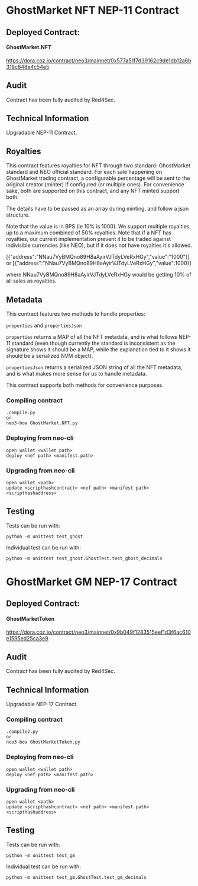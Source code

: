 # GhostMarket NFT NEP-11 Contract
## Deployed Contract:

#### GhostMarket.NFT
https://dora.coz.io/contract/neo3/mainnet/0x577a51f7d39162c9de1db12a6b319c848e4c54e5

## Audit

Contract has been fully audited by Red4Sec.

## Technical Information

Upgradable NEP-11 Contract.

## Royalties

This contract features royalties for NFT through two standard: GhostMarket standard and NEO official standard. For each sale happening on GhostMarket trading contract, a configurable percentage will be sent to the original creator (minter) if configured (or multiple ones). For convenience sake, both are supported on this contract, and any NFT minted support both.

The details have to be passed as an array during minting, and follow a json structure.

Note that the value is in BPS (ie 10% is 1000). We support multiple royalties, up to a maximum combined of 50% royalties. Note that if a NFT has royalties, our current implementation prevent it to be traded against indivisible currencies (like NEO), but if it does not have royalties it's allowed.

[{"address":"NNau7VyBMQno89H8aAyirVJTdyLVeRxHGy","value":"1000"}] or [{"address":"NNau7VyBMQno89H8aAyirVJTdyLVeRxHGy","value":1000}]

where NNau7VyBMQno89H8aAyirVJTdyLVeRxHGy would be getting 10% of all sales as royalties.

## Metadata

This contract features two methods to handle properties:

`properties` and `propertiesJson`

`properties` returns a MAP of all the NFT metadata, and is what follows NEP-11 standard (even though currently the standard is inconsistent as the signature shows it should be a MAP, while the explanation tied to it shows it should be a serialized NVM object).

`propertiesJson` returns a serialized JSON string of all the NFT metadata, and is what makes more sense for us to handle metadata.

This contract supports both methods for convenience purposes.

### Compiling contract

```
.compile.py
or
neo3-boa GhostMarket.NFT.py
```

### Deploying from neo-cli

```
open wallet <wallet path>
deploy <nef path> <manifest.path>
```

### Upgrading from neo-cli

```
open wallet <path>
update <scripthashcontract> <nef path> <manifest path> <scripthashaddress>
```

## Testing

Tests can be run with:

```
python -m unittest test_ghost
```

Individual test can be run with:

```
python -m unittest test_ghost.GhostTest.test_ghost_decimals
```

# GhostMarket GM NEP-17 Contract

## Deployed Contract:

#### GhostMarketToken
https://dora.coz.io/contract/neo3/mainnet/0x9b049f1283515eef1d3f6ac610e1595ed25ca3e9

## Audit

Contract has been fully audited by Red4Sec.

## Technical Information

Upgradable NEP-17 Contract.

### Compiling contract

```
.compile2.py
or
neo3-boa GhostMarketToken.py
```

### Deploying from neo-cli

```
open wallet <wallet path>
deploy <nef path> <manifest.path>
```

### Upgrading from neo-cli

```
open wallet <path>
update <scripthashcontract> <nef path> <manifest path> <scripthashaddress>
```

## Testing

Tests can be run with:

```
python -m unittest test_gm
```

Individual test can be run with:

```
python -m unittest test_gm.GhostTest.test_gm_decimals
```

